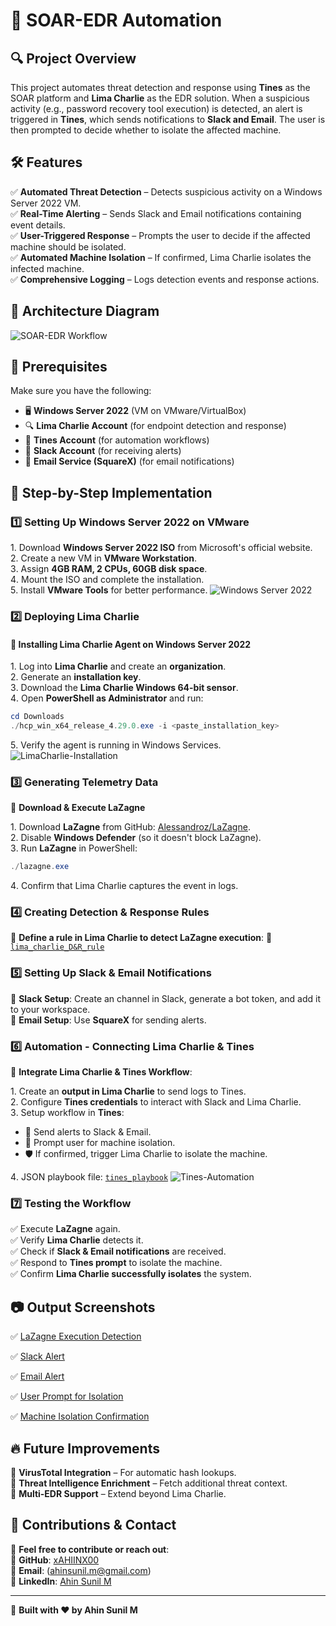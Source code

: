# 🚀 SOAR-EDR Automation

## 🔍 Project Overview
This project automates threat detection and response using **Tines** as the SOAR platform and **Lima Charlie** as the EDR solution. When a suspicious activity (e.g., password recovery tool execution) is detected, an alert is triggered in **Tines**, which sends notifications to **Slack and Email**. The user is then prompted to decide whether to isolate the affected machine.

## 🛠 Features
✅ **Automated Threat Detection** – Detects suspicious activity on a Windows Server 2022 VM.  
✅ **Real-Time Alerting** – Sends Slack and Email notifications containing event details.  
✅ **User-Triggered Response** – Prompts the user to decide if the affected machine should be isolated.  
✅ **Automated Machine Isolation** – If confirmed, Lima Charlie isolates the infected machine.  
✅ **Comprehensive Logging** – Logs detection events and response actions.

## 📌 Architecture Diagram
![SOAR-EDR Workflow](https://github.com/user-attachments/assets/c81de9e0-f78e-4b27-8018-c4cef2012d78)

## 🔧 Prerequisites
Make sure you have the following:
- 🖥 **Windows Server 2022** (VM on VMware/VirtualBox)
- 🔍 **Lima Charlie Account** (for endpoint detection and response)
- 🤖 **Tines Account** (for automation workflows)
- 📩 **Slack Account** (for receiving alerts)
- 📧 **Email Service (SquareX)** (for email notifications)

## 🚀 Step-by-Step Implementation

### 1️⃣ Setting Up Windows Server 2022 on VMware
1️. Download **Windows Server 2022 ISO** from Microsoft's official website.  
2️. Create a new VM in **VMware Workstation**.  
3️. Assign **4GB RAM, 2 CPUs, 60GB disk space**.  
4️. Mount the ISO and complete the installation.  
5️. Install **VMware Tools** for better performance.
![Windows Server 2022](https://github.com/user-attachments/assets/8a19edcc-bad9-4d5e-9276-f735be44c02a)

### 2️⃣ Deploying Lima Charlie
#### 🔹 Installing Lima Charlie Agent on Windows Server 2022
1️. Log into **Lima Charlie** and create an **organization**.  
2️. Generate an **installation key**.  
3️. Download the **Lima Charlie Windows 64-bit sensor**.  
4️. Open **PowerShell as Administrator** and run:  
   ```powershell
   cd Downloads
   ./hcp_win_x64_release_4.29.0.exe -i <paste_installation_key>
   ```
5️. Verify the agent is running in Windows Services.
![LimaCharlie-Installation](https://github.com/user-attachments/assets/0700bcf4-b283-41f2-bf13-0acdcb896b7b)

### 3️⃣ Generating Telemetry Data
🔹 **Download & Execute LaZagne**

1️. Download **LaZagne** from GitHub: [Alessandroz/LaZagne](https://github.com/Alessandroz/LaZagne).  
2️. Disable **Windows Defender** (so it doesn't block LaZagne).  
3️. Run **LaZagne** in PowerShell:
   ```powershell
   ./lazagne.exe
   ```
4️. Confirm that Lima Charlie captures the event in logs.

### 4️⃣ Creating Detection & Response Rules
📌 **Define a rule in Lima Charlie to detect LaZagne execution**:
🔗 [`lima_charlie_D&R_rule`](https://github.com/xAHIINX00/SOAR-EDR-Automation/blob/main/Rules/lima_charlie_D%26R_rule.json)

### 5️⃣ Setting Up Slack & Email Notifications
🔹 **Slack Setup**: Create an channel in Slack, generate a bot token, and add it to your workspace.  
🔹 **Email Setup**: Use **SquareX** for sending alerts.

### 6️⃣ Automation - Connecting Lima Charlie & Tines
🤖 **Integrate Lima Charlie & Tines Workflow**:

1️. Create an **output in Lima Charlie** to send logs to Tines.  
2️. Configure **Tines credentials** to interact with Slack and Lima Charlie.  
3️. Setup workflow in **Tines**:
   - 📩 Send alerts to Slack & Email.
   - 🔄 Prompt user for machine isolation.
   - 🛡 If confirmed, trigger Lima Charlie to isolate the machine.
     
4️. JSON playbook file: [`tines_playbook`](https://github.com/xAHIINX00/SOAR-EDR-Automation/blob/main/playbook/tines_playbook.json)
![Tines-Automation](https://github.com/user-attachments/assets/4bb227bb-f7cc-4e5f-b3d5-d4f1d1e7cc23)

### 7️⃣ Testing the Workflow
✅ Execute **LaZagne** again.  
✅ Verify **Lima Charlie** detects it.  
✅ Check if **Slack & Email notifications** are received.  
✅ Respond to **Tines prompt** to isolate the machine.  
✅ Confirm **Lima Charlie successfully isolates** the system.

## 📷 Output Screenshots
✅ [LaZagne Execution Detection](https://github.com/xAHIINX00/SOAR-EDR-Automation/blob/main/Output/Detection.png) 

✅ [Slack Alert](https://github.com/xAHIINX00/SOAR-EDR-Automation/blob/main/Output/Slack.png)

✅ [Email Alert](https://github.com/xAHIINX00/SOAR-EDR-Automation/blob/main/Output/Email.png) 

✅ [User Prompt for Isolation](https://github.com/xAHIINX00/SOAR-EDR-Automation/blob/main/Output/User-Prompt.png) 

✅ [Machine Isolation Confirmation](https://github.com/xAHIINX00/SOAR-EDR-Automation/blob/main/Output/ISOLATION-STATUS.png)

## 🔥 Future Improvements
🔹 **VirusTotal Integration** – For automatic hash lookups.  
🔹 **Threat Intelligence Enrichment** – Fetch additional threat context.  
🔹 **Multi-EDR Support** – Extend beyond Lima Charlie.

## 🤝 Contributions & Contact
🚀 **Feel free to contribute or reach out**:  
🔗 **GitHub**: [xAHIINX00](https://github.com/xAHIINX00)  
📧 **Email**: (ahinsunil.m@gmail.com)  
💼 **LinkedIn**: [Ahin Sunil M](https://www.linkedin.com/in/ahin-sunil-m-/) 

---
🚀 **Built with ❤️ by Ahin Sunil M**
